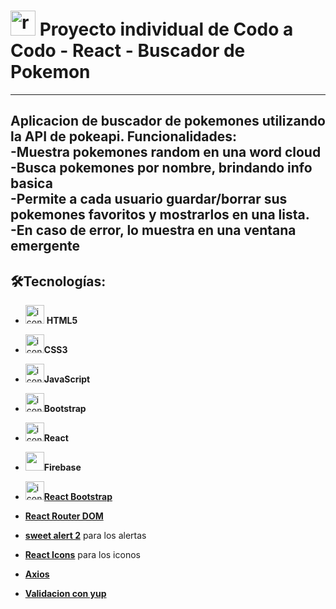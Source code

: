 # <img src="https://img.icons8.com/bubbles/40/null/react.png" alt="react" widht="40" height="40" /> Proyecto individual de Codo a Codo - React - Buscador de Pokemon

---  
 

Aplicacion de buscador de pokemones utilizando la API de pokeapi. Funcionalidades:   
-Muestra pokemones random en una word cloud  
-Busca pokemones por nombre, brindando info basica    
-Permite a cada usuario guardar/borrar sus pokemones favoritos y mostrarlos en una lista.  
-En caso de error, lo muestra en una ventana emergente  
---  

## 🛠️Tecnologías:

- <img src="https://img.icons8.com/color/30/null/html-5--v1.png" alt="icono de HTML5" widht="30" height="30" /> **HTML5**

- <img src="https://img.icons8.com/color/30/null/css3.png" alt="icono de CSS3" widht="30" height="30" />**CSS3**

- <img src="https://img.icons8.com/color/30/null/javascript--v1.png" alt="icono de JavaScript" widht="30" height="30" />**JavaScript**

- <img src="https://img.icons8.com/color/30/null/bootstrap.png" alt="icono de Bootstrap" widht="30" height="30" />**Bootstrap**

- <img src="https://img.icons8.com/plasticine/30/null/react.png" alt="icono de React" widht="30" height="30" />**React**
  
- <img src="https://img.icons8.com/color/30/null/firebase.png" widht="30" height="30" />**Firebase**  
  
- [<img src="https://img.icons8.com/color/30/null/bootstrap.png" alt="icono de Bootstrap" widht="30" height="30" />**React Bootstrap**](https://react-bootstrap.github.io/)  

- [**React Router DOM**](https://reactrouter.com/en/main)  

- [**sweet alert 2**](https://sweetalert2.github.io/) para los alertas
 
- [**React  Icons**](https://react-icons.github.io/react-icons/) para los iconos
  
- [**Axios**](https://axios-http.com/)
  
- [**Validacion con yup**](https://www.npmjs.com/package/yup)  
  

